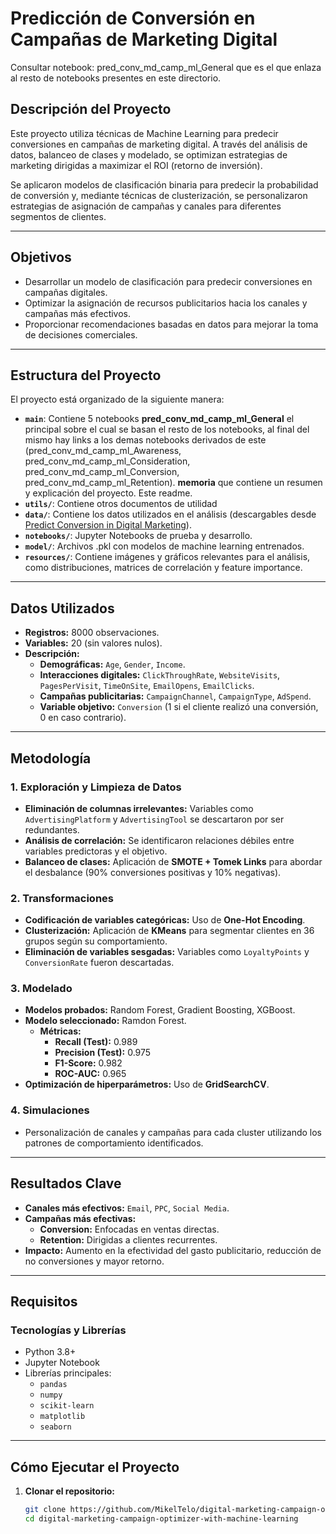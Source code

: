 # **Predicción de Conversión en Campañas de Marketing Digital**

Consultar notebook: pred_conv_md_camp_ml_General que es el que enlaza al resto de notebooks presentes en este directorio.

## **Descripción del Proyecto**

Este proyecto utiliza técnicas de Machine Learning para predecir conversiones en campañas de marketing digital. A través del análisis de datos, balanceo de clases y modelado, se optimizan estrategias de marketing dirigidas a maximizar el ROI (retorno de inversión). 

Se aplicaron modelos de clasificación binaria para predecir la probabilidad de conversión y, mediante técnicas de clusterización, se personalizaron estrategias de asignación de campañas y canales para diferentes segmentos de clientes.

---

## **Objetivos**

- Desarrollar un modelo de clasificación para predecir conversiones en campañas digitales.
- Optimizar la asignación de recursos publicitarios hacia los canales y campañas más efectivos.
- Proporcionar recomendaciones basadas en datos para mejorar la toma de decisiones comerciales.

---

## **Estructura del Proyecto**

El proyecto está organizado de la siguiente manera:

- **`main`**: Contiene 5 notebooks **pred_conv_md_camp_ml_General** el principal sobre el cual se basan el resto de los notebooks, al final del mismo hay links a los demas notebooks derivados de este (pred_conv_md_camp_ml_Awareness, pred_conv_md_camp_ml_Consideration, pred_conv_md_camp_ml_Conversion, pred_conv_md_camp_ml_Retention). **memoria** que contiene un resumen y explicación del proyecto. Este readme.
- **`utils/`**: Contiene otros documentos de utilidad
- **`data/`**: Contiene los datos utilizados en el análisis (descargables desde [Predict Conversion in Digital Marketing](https://www.kaggle.com/datasets/rabieelkharoua/predict-conversion-in-digital-marketing-dataset/data)).
- **`notebooks/`**: Jupyter Notebooks de prueba y desarrollo.
- **`model/`**: Archivos .pkl con modelos de machine learning entrenados.
- **`resources/`**: Contiene imágenes y gráficos relevantes para el análisis, como distribuciones, matrices de correlación y feature importance.

---

## **Datos Utilizados**

- **Registros:** 8000 observaciones.
- **Variables:** 20 (sin valores nulos).
- **Descripción:**
  - **Demográficas:** `Age`, `Gender`, `Income`.
  - **Interacciones digitales:** `ClickThroughRate`, `WebsiteVisits`, `PagesPerVisit`, `TimeOnSite`, `EmailOpens`, `EmailClicks`.
  - **Campañas publicitarias:** `CampaignChannel`, `CampaignType`, `AdSpend`.
  - **Variable objetivo:** `Conversion` (1 si el cliente realizó una conversión, 0 en caso contrario).

---

## **Metodología**

### **1. Exploración y Limpieza de Datos**
- **Eliminación de columnas irrelevantes:** Variables como `AdvertisingPlatform` y `AdvertisingTool` se descartaron por ser redundantes.
- **Análisis de correlación:** Se identificaron relaciones débiles entre variables predictoras y el objetivo.
- **Balanceo de clases:** Aplicación de **SMOTE + Tomek Links** para abordar el desbalance (90% conversiones positivas y 10% negativas).

### **2. Transformaciones**
- **Codificación de variables categóricas:** Uso de **One-Hot Encoding**.
- **Clusterización:** Aplicación de **KMeans** para segmentar clientes en 36 grupos según su comportamiento.
- **Eliminación de variables sesgadas:** Variables como `LoyaltyPoints` y `ConversionRate` fueron descartadas.

### **3. Modelado**
- **Modelos probados:** Random Forest, Gradient Boosting, XGBoost.
- **Modelo seleccionado:** Ramdon Forest.
  - **Métricas:** 
    - **Recall (Test):** 0.989
    - **Precision (Test):** 0.975
    - **F1-Score:** 0.982
    - **ROC-AUC:** 0.965
- **Optimización de hiperparámetros:** Uso de **GridSearchCV**.

### **4. Simulaciones**
- Personalización de canales y campañas para cada cluster utilizando los patrones de comportamiento identificados.

---

## **Resultados Clave**

- **Canales más efectivos:** `Email`, `PPC`, `Social Media`.
- **Campañas más efectivas:** 
  - **Conversion:** Enfocadas en ventas directas.
  - **Retention:** Dirigidas a clientes recurrentes.
- **Impacto:** Aumento en la efectividad del gasto publicitario, reducción de no conversiones y mayor retorno.

---

## **Requisitos**

### **Tecnologías y Librerías**
- Python 3.8+
- Jupyter Notebook
- Librerías principales:
  - `pandas`
  - `numpy`
  - `scikit-learn`
  - `matplotlib`
  - `seaborn`

---

## **Cómo Ejecutar el Proyecto**

1. **Clonar el repositorio:**
   ```bash
   git clone https://github.com/MikelTelo/digital-marketing-campaign-optimizer-with-machine-learning.git
   cd digital-marketing-campaign-optimizer-with-machine-learning
